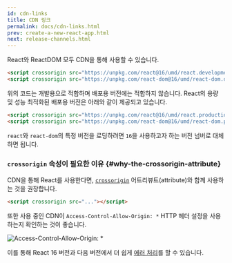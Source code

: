 ```yaml
---
id: cdn-links
title: CDN 링크
permalink: docs/cdn-links.html
prev: create-a-new-react-app.html
next: release-channels.html
---
```


React와 ReactDOM 모두 CDN을 통해 사용할 수 있습니다.

```html
<script crossorigin src="https://unpkg.com/react@16/umd/react.development.js"></script>
<script crossorigin src="https://unpkg.com/react-dom@16/umd/react-dom.development.js"></script>
```

위의 코드는 개발용으로 적합하며 배포용 버전에는 적합하지 않습니다. React의 용량 및 성능 최적화된 배포용 버전은 아래와 같이 제공되고 있습니다.

```html
<script crossorigin src="https://unpkg.com/react@16/umd/react.production.min.js"></script>
<script crossorigin src="https://unpkg.com/react-dom@16/umd/react-dom.production.min.js"></script>
```

`react`와 `react-dom`의 특정 버전을 로딩하려면 `16`을 사용하고자 하는 버전 넘버로 대체하면 됩니다.

### `crossorigin` 속성이 필요한 이유 {#why-the-crossorigin-attribute}

CDN을 통해 React를 사용한다면, [`crossorigin`](https://developer.mozilla.org/en-US/docs/Web/HTML/CORS_settings_attributes) 어트리뷰트(attribute)와 함께 사용하는 것을 권장합니다.

```html
<script crossorigin src="..."></script>
```

또한 사용 중인 CDN이 `Access-Control-Allow-Origin: *` HTTP 헤더 설정을 사용하는지 확인하는 것이 좋습니다.

![Access-Control-Allow-Origin: *](../images/docs/cdn-cors-header.png)

이를 통해 React 16 버전과 다음 버전에서 더 쉽게 [에러 처리](/blog/2017/07/26/error-handling-in-react-16.html)를 할 수 있습니다.
